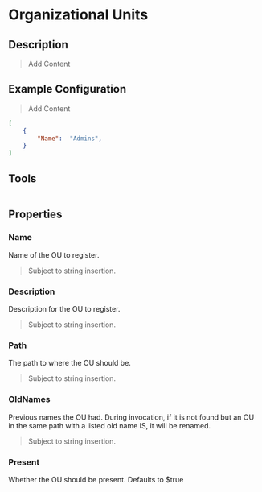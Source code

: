 # Organizational Units

## Description

> Add Content

## Example Configuration

> Add Content

```json
[
    {
        "Name":  "Admins",
    }
]
```

## Tools

```powershell

```

## Properties

### Name

Name of the OU to register.

> Subject to string insertion.

### Description

Description for the OU to register.

> Subject to string insertion.

### Path

The path to where the OU should be.

> Subject to string insertion.

### OldNames

Previous names the OU had.
During invocation, if it is not found but an OU in the same path with a listed old name IS, it will be renamed.

> Subject to string insertion.

### Present

Whether the OU should be present.
Defaults to $true
